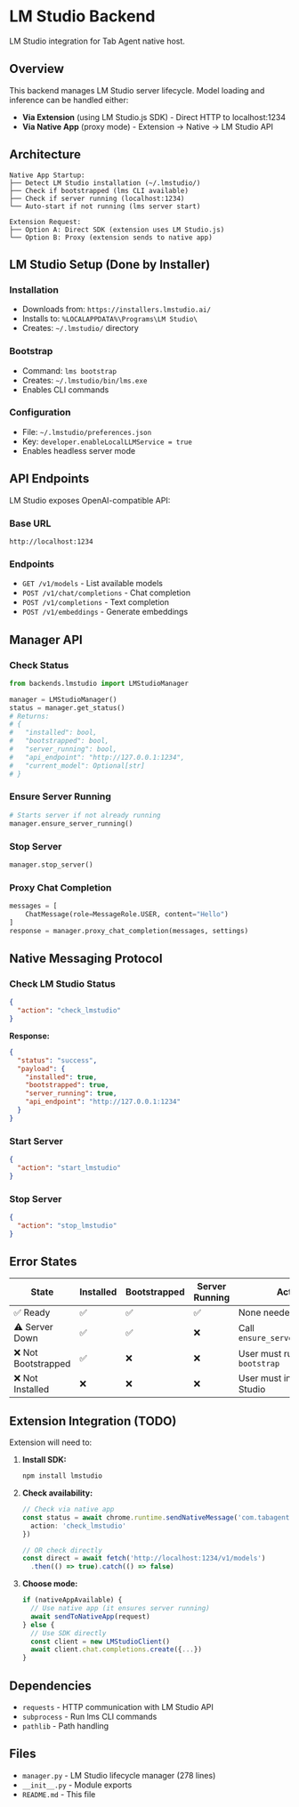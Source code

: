 # LM Studio Backend

LM Studio integration for Tab Agent native host.

## Overview

This backend manages LM Studio server lifecycle. Model loading and inference can be handled either:
- **Via Extension** (using LM Studio.js SDK) - Direct HTTP to localhost:1234
- **Via Native App** (proxy mode) - Extension → Native → LM Studio API

## Architecture

```
Native App Startup:
├── Detect LM Studio installation (~/.lmstudio/)
├── Check if bootstrapped (lms CLI available)
├── Check if server running (localhost:1234)
└── Auto-start if not running (lms server start)

Extension Request:
├── Option A: Direct SDK (extension uses LM Studio.js)
└── Option B: Proxy (extension sends to native app)
```

## LM Studio Setup (Done by Installer)

### Installation
- Downloads from: `https://installers.lmstudio.ai/`
- Installs to: `%LOCALAPPDATA%\Programs\LM Studio\`
- Creates: `~/.lmstudio/` directory

### Bootstrap
- Command: `lms bootstrap`
- Creates: `~/.lmstudio/bin/lms.exe`
- Enables CLI commands

### Configuration
- File: `~/.lmstudio/preferences.json`
- Key: `developer.enableLocalLLMService = true`
- Enables headless server mode

## API Endpoints

LM Studio exposes OpenAI-compatible API:

### Base URL
```
http://localhost:1234
```

### Endpoints
- `GET /v1/models` - List available models
- `POST /v1/chat/completions` - Chat completion
- `POST /v1/completions` - Text completion
- `POST /v1/embeddings` - Generate embeddings

## Manager API

### Check Status
```python
from backends.lmstudio import LMStudioManager

manager = LMStudioManager()
status = manager.get_status()
# Returns:
# {
#   "installed": bool,
#   "bootstrapped": bool,
#   "server_running": bool,
#   "api_endpoint": "http://127.0.0.1:1234",
#   "current_model": Optional[str]
# }
```

### Ensure Server Running
```python
# Starts server if not already running
manager.ensure_server_running()
```

### Stop Server
```python
manager.stop_server()
```

### Proxy Chat Completion
```python
messages = [
    ChatMessage(role=MessageRole.USER, content="Hello")
]
response = manager.proxy_chat_completion(messages, settings)
```

## Native Messaging Protocol

### Check LM Studio Status
```json
{
  "action": "check_lmstudio"
}
```

**Response:**
```json
{
  "status": "success",
  "payload": {
    "installed": true,
    "bootstrapped": true,
    "server_running": true,
    "api_endpoint": "http://127.0.0.1:1234"
  }
}
```

### Start Server
```json
{
  "action": "start_lmstudio"
}
```

### Stop Server
```json
{
  "action": "stop_lmstudio"
}
```

## Error States

| State | Installed | Bootstrapped | Server Running | Action |
|-------|-----------|--------------|----------------|--------|
| ✅ Ready | ✅ | ✅ | ✅ | None needed |
| ⚠️ Server Down | ✅ | ✅ | ❌ | Call `ensure_server_running()` |
| ❌ Not Bootstrapped | ✅ | ❌ | ❌ | User must run: `lms bootstrap` |
| ❌ Not Installed | ❌ | ❌ | ❌ | User must install LM Studio |

## Extension Integration (TODO)

Extension will need to:

1. **Install SDK:**
   ```bash
   npm install lmstudio
   ```

2. **Check availability:**
   ```typescript
   // Check via native app
   const status = await chrome.runtime.sendNativeMessage('com.tabagent.host', {
     action: 'check_lmstudio'
   })
   
   // OR check directly
   const direct = await fetch('http://localhost:1234/v1/models')
     .then(() => true).catch(() => false)
   ```

3. **Choose mode:**
   ```typescript
   if (nativeAppAvailable) {
     // Use native app (it ensures server running)
     await sendToNativeApp(request)
   } else {
     // Use SDK directly
     const client = new LMStudioClient()
     await client.chat.completions.create({...})
   }
   ```

## Dependencies

- `requests` - HTTP communication with LM Studio API
- `subprocess` - Run lms CLI commands
- `pathlib` - Path handling

## Files

- `manager.py` - LM Studio lifecycle manager (278 lines)
- `__init__.py` - Module exports
- `README.md` - This file

